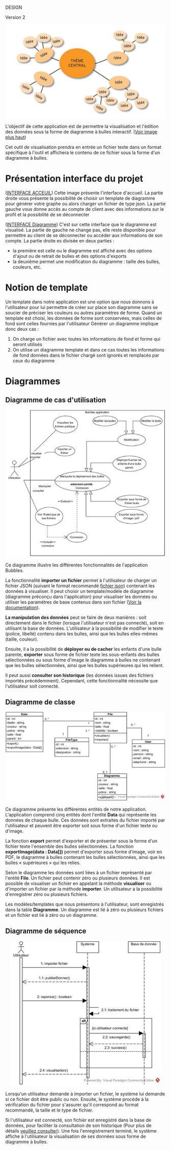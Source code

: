 DESIGN 

Version 2

<p id="image" align="center">
  <img src="../projet_pdl.png" alt="Présentation du projet">
</p>

 L'objectif de cette application est de permettre la visualisation et l'édition des données sous la forme de diagramme à bulles interactif. (<a href="#image">Voir image plus haut</a>) 

 Cet outil de visualisation prendra en entrée un fichier texte dans un format spécifique à l'outil et affichera le contenu de ce fichier sous la forme d'un diagramme à bulles.

# Présentation interface du projet
([INTERFACE ACCEUIL](../Capture%20d'écran%202023-11-27%20115137.png))
Cette image présente l'interface d'accueil. 
La partie droite vous présente la possibilité de choisir un template de diagramme
pour générer votre graphe ou alors charger un fichier de type json.
La partie gauche vous donne accès au compte de client avec des informations sur le profil et la possibilité de se déconnecter

([INTERFACE Diagramme](../Capture%20d'écran%202023-11-27%20124708.png))
C'est sur cette interface que le diagramme est visualisé. 
La partie de gauche ne change pas, elle reste disponible pour permettre au client de se déconnecter 
ou accéder aux informations de son compte.
La partie droite es divisée en deux parties :
- la première est celle ou le diagramme est affiché avec des options d'ajout ou de retrait de bulles et des options d'exports
- la deuxième permet une modification du diagramme : taille des bulles, couleurs, etc.



# Notion de template

Un template dans notre application est une option que nous donnons à l'utilisateur pour lui permettre de créer sur place son diagramme sans se soucier de préciser
les couleurs ou autres paramètres de forme. Quand un template est choisi, les données de forme sont conservées, mais celles de fond sont celles
fournies par l'utilisateur
Générer un diagramme implique donc deux cas :
1. On charge un fichier avec toutes les informations de fond et forme qui seront utilisés 
2. On utilise un diagramme template et dans ce cas toutes les informations de fond données dans le fichier chargé sont ignorés et remplacés par ceux du diagramme

# Diagrammes
## Diagramme de cas d'utilisation
<p id="usecase">
<p id="image" align="center">
  <img src="../Use_Case_Diagram1.jpg" alt="Diagramme de cas d'utilisation">
</p>

  Ce diagramme illustre les différentes fonctionnalités de l'application Bubbles. 

  La fonctionnalité <strong>importer un fichier</strong> permet à l'utilisateur de charger un fichier JSON (suivant le format recommandé [fichier json](../test_simple.json)) contenant les données à visualiser. Il peut choisir un template/modèle de diagramme (diagramme préconçu dans l'application) pour visualiser les données ou utiliser les paramètres de base contenus dans son fichier (<a href="#param">Voir la documentation</a>).

  <strong>La manipulation des données</strong> peut se faire de deux manières : soit directement dans le fichier (lorsque l'utilisateur n'est pas connecté), soit en utilisant la base de données. L'utilisateur à la possibilité de  modifier le texte (police, libellé) contenu dans les bulles, ainsi que les bulles elles-mêmes (taille, couleur). 

  Ensuite, il a la possibilité de <strong>déployer ou de cacher</strong> les enfants d'une bulle parente, <strong>exporter</strong> sous forme de fichier texte les sous-enfants des bulles sélectionnées ou sous forme d'image le diagramme à bulles ne contenant que les bulles sélectionnées, ainsi que les bulles supérieures qui les relient. 

  Il peut aussi <strong>consulter son historique</strong> (les données issues des fichiers importés précédemment). Cependant, cette fonctionnalité nécessite que l'utilisateur soit connecté. </p>

## Diagramme de classe
<p id="image" align="center">
  <img src="../Class_Diagram.jpg" alt="Diagramme de classe">
</p>

  Ce diagramme présente les différentes entités de notre application. 
  L'application comprend cinq entités dont l'entité  <strong>Data</strong> qui représente les données de chaque bulle. Ces données sont extraites du fichier importé par l'utilisateur et peuvent être exporter soit sous forme d'un fichier texte ou d'image. 

  La fonction <strong>export</strong> permet d'exporter et de présenter sous la forme d'un fichier texte l'ensemble des bulles sélectionnées. La fonction <strong>exportImage(data : Data[])</strong> permet d'exporter sous forme d’image, voir en PDF, le diagramme à bulles contenant les bulles sélectionnées, ainsi que les bulles « supérieures » qui les relies.

  Selon le diagramme les données sont liées à un fichier représenté par l'entité <strong>File</strong>. Un fichier peut contenir zéro ou plusieurs données. Il est possible de visualiser un fichier en appelant la méthode <strong>visualiser</strong> ou d'importer un fichier par la méthode <strong>importer</strong>. Un utilisateur a la possibilité d'enregistrer zéro ou plusieurs fichiers. 

  Les modèles/templates que nous présentons à l'utilisateur, sont enregistrés dans la table <strong>Diagramme</strong>. Un diagramme est lié à zéro ou plusieurs fichiers et un fichier est lié à zéro ou un diagramme.

## Diagramme de séquence
<p id="image" align="center">
  <img src="../Sequence_Diagram.jpg" alt="Diagramme de séquence">
</p>

  Lorsqu'un utilisateur demande à importer un fichier, le système lui demande si ce fichier doit être public ou non. Ensuite, le système procède à la vérification du fichier pour s'assurer qu'il correspond au format recommandé, la taille et le type de fichier. 

  Si l'utilisateur est connecté, son fichier est enregistré dans la base de données, pour faciliter la consultation de son historique (Pour plus de détails <a href="#usecase">veuillez consulter</a>). Une fois l'enregistrement terminé, le système affiche à l'utilisateur la visualisation de ses données sous forme de diagramme à bulles.